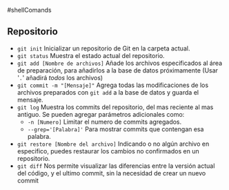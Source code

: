 #shellComands

## Repositorio

- `git init`
  Inicializar un repositorio de Git en la carpeta actual.
- `git status`
  Muestra el estado actual del repositorio.
- `git add [Nombre de archivos]`
  Añade los archivos especificados al área de preparación, para añadirlos a la base de datos próximamente (Usar '`.`' añadirá _todos_ los archivos)
- `git commit -m "[Mensaje]"`
  Agrega todas las modificaciones de los archivos preparados con `git add` a la base de datos y guarda el mensaje.
- `git log`
  Muestra los commits del repositorio, del mas reciente al mas antiguo.
  Se pueden agregar parámetros adicionales como:
  - `-n [Numero]`
    Limitar el numero de commits agregados.
  - `--grep='[Palabra]'`
    Para mostrar commits que contengan esa palabra.
- `git restore [Nombre del archivo]`
  Indicando o no algún archivo en especifico, puedes restaurar los cambios no confirmados en un repositorio.
- `git diff`
  Nos permite visualizar las diferencias entre la versión actual del código, y el ultimo commit, sin la necesidad de crear un nuevo commit
